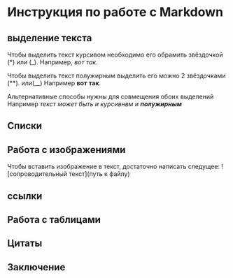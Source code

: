 # Инструкция по работе с Markdown

## выделение текста

Чтобы выделить текст курсивом необходимо его обрамить звёздочкой (*) или (_). Например, *вот* _так_.

Чтобы выделить текст полужирным выделить его можно 2 звёздочками (**). или(__) Например **вот** __так__. 

Альтернативные способы нужны для совмещения обоих выделений
Например _текст может быть и курсивнвм и **полужирным**_

## Списки

## Работа с изображениями 

Чтобы вставить изображение в текст, достаточно написать следущее:
![сопроводительный текст](путь к файлу)

## ссылки 

## Работа с таблицами

## Цитаты

## Заключение